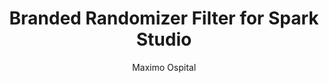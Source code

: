 ---
layout: landing
title:  Branded Randomizer Filter for Spark Studio
author: Maximo Ospital
category: AR Filter
year: 2023
img: https://github.com/maximoospital/Spark-Studio-Branded-Randomizer-Filter/raw/main/images/demo.gif
github: https://github.com/maximoospital/Spark-Studio-Branded-Randomizer-Filter
---